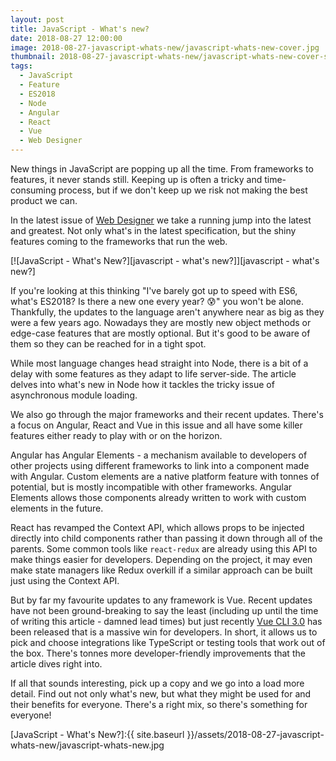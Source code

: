 ```yaml
---
layout: post
title: JavaScript - What's new?
date: 2018-08-27 12:00:00
image: 2018-08-27-javascript-whats-new/javascript-whats-new-cover.jpg
thumbnail: 2018-08-27-javascript-whats-new/javascript-whats-new-cover-sm.jpg
tags:
  - JavaScript
  - Feature
  - ES2018
  - Node
  - Angular
  - React
  - Vue
  - Web Designer
---
```


New things in JavaScript are popping up all the time. From frameworks to features, it never stands still. Keeping up is often a tricky and time-consuming process, but if we don't keep up we risk not making the best product we can.

In the latest issue of [Web Designer][web designer] we take a running jump into the latest and greatest. Not only what's in the latest specification, but the shiny features coming to the frameworks that run the web.

[![JavaScript - What's New?][javascript - what's new?]][javascript - what's new?]

If you're looking at this thinking "I've barely got up to speed with ES6, what's ES2018? Is there a new one every year? 😰" you won't be alone. Thankfully, the updates to the language aren't anywhere near as big as they were a few years ago. Nowadays they are mostly new object methods or edge-case features that are mostly optional. But it's good to be aware of them so they can be reached for in a tight spot.

While most language changes head straight into Node, there is a bit of a delay with some features as they adapt to life server-side. The article delves into what's new in Node how it tackles the tricky issue of asynchronous module loading.

We also go through the major frameworks and their recent updates. There's a focus on Angular, React and Vue in this issue and all have some killer features either ready to play with or on the horizon.

Angular has Angular Elements - a mechanism available to developers of other projects using different frameworks to link into a component made with Angular. Custom elements are a native platform feature with tonnes of potential, but is mostly incompatible with other frameworks. Angular Elements allows those components already written to work with custom elements in the future.

React has revamped the Context API, which allows props to be injected directly into child components rather than passing it down through all of the parents. Some common tools like `react-redux` are already using this API to make things easier for developers. Depending on the project, it may even make state managers like Redux overkill if a similar approach can be built just using the Context API.

But by far my favourite updates to any framework is Vue. Recent updates have not been ground-breaking to say the least (including up until the time of writing this article - damned lead times) but just recently [Vue CLI 3.0][vue cli 3.0] has been released that is a massive win for developers. In short, it allows us to pick and choose integrations like TypeScript or testing tools that work out of the box. There's tonnes more developer-friendly improvements that the article dives right into.

If all that sounds interesting, pick up a copy and we go into a load more detail. Find out not only what's new, but what they might be used for and their benefits for everyone. There's a right mix, so there's something for everyone!

[JavaScript - What's New?]:{{ site.baseurl }}/assets/2018-08-27-javascript-whats-new/javascript-whats-new.jpg

[web designer]: https://www.myfavouritemagazines.co.uk/web-designer-print-back-issues/web-designer-issue-278/
[vue cli 3.0]: https://medium.com/the-vue-point/vue-cli-3-0-is-here-c42bebe28fbb
